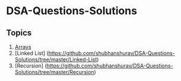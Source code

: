 # DSA-Questions-Solutions

## Topics
1. [Arrays](https://github.com/shubhanshurav/DSA-Questions-Solutions/tree/master/Arrays)
2. [Linked List] (https://github.com/shubhanshurav/DSA-Questions-Solutions/tree/master/Linked-List)
3. [Recursion] (https://github.com/shubhanshurav/DSA-Questions-Solutions/tree/master/Recursion)
